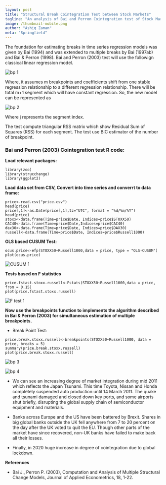 ```yaml
---
layout: post
title: "Structural Break Cointegration Test between Stock Markets"
tagline: "An analysis of Bai and Perron Cointegration test of Stock Markets with R"
image: /thumbnail-mobile.png
author: "Ashiq Zaman"
meta: "Springfield"
---
```


The foundation for estimating breaks in time series regression models was given by Bai (1994) and was extended to multiple breaks by Bai (1997ab) and Bai & Perron (1998). Bai and Perron (2003) test will use the followign classical linear regression model.

![bp 1](https://user-images.githubusercontent.com/47462688/82270666-6f89ac80-996d-11ea-86ce-c18b4a8413aa.JPG)

Where, it assumes m breakpoints and coefficients shift from one stable regression relationship to a different regression relationship. There will be total m+1 segment which will have constant regression. So, the new model can be represented as

![bp 2](https://user-images.githubusercontent.com/47462688/82270667-70224300-996d-11ea-9639-1d306ea4a072.JPG)

Where j represents the segment index. 

The test compute triangular RSS matrix which show Residual Sum of Squares (RSS) for each segment. The test use BIC estimator of the number of breakpoint. 

### Bai and Perron (2003) Cointegration test R code:

**Load relevant packages:**

```{r}
library(zoo)
library(strucchange)
library(ggplot2)
```

**Load data set from CSV, Convert into time series and converrt to data frame:**

```{r}
price<-read.csv("price.csv")
head(price)
price[,1]<-as.Date(price[,1],tz="UTC", format = "%d/%m/%Y")
head(price)
stoxx<-data.frame(Time=price$Date, Indices=price$STOXX50)
CAC40<-data.frame(Time=price$Date,Indices=price$CAC40)
dax30<-data.frame(Time=price$Date, Indices=price$DAX30)
russell<-data.frame(Time=price$Date, Indices=price$Russell1000)
```


**OLS based CUSUM Test:**

```{r}
ocus.price<-efp(STOXX50~Russell1000,data = price, type = "OLS-CUSUM")
plot(ocus.price)
```

![CUSUM 1](https://user-images.githubusercontent.com/47462688/82272624-09078d00-9973-11ea-8bdf-5d03f9c9d4fa.JPG)

**Tests based on F statistics**

```{r}
price.fstast.stoxx.russell<-Fstats(STOXX50~Russell1000,data = price, from = 0.15)
plot(price.fstast.stoxx.russell)
```

![F test 1](https://user-images.githubusercontent.com/47462688/82272986-20934580-9974-11ea-8cb3-d7908acb71dd.JPG)

**Now use the breakpoints function to implements the algorithm described in Bai & Perron (2003) for simultaneous estimation of multiple breakpoints.**

* Break Point Test:

```{r}
price.break.stoxx.russell<-breakpoints(STOXX50~Russell1000, data = price, breaks = 5)
summary(price.break.stoxx.russell)
plot(price.break.stoxx.russell)
```

![bp 3](https://user-images.githubusercontent.com/47462688/82273071-57695b80-9974-11ea-9f19-135ee00f6a58.JPG)


![bp 4](https://user-images.githubusercontent.com/47462688/82273073-5801f200-9974-11ea-858c-a2e2b679223c.JPG)

* We can see an increasing degree of market integration during mid 2011 which reflects the Japan Tsunami. This time Toyota, Nissan and Honda completely suspended auto production until 14 March 2011. The quake and tsunami damaged and closed down key ports, and some airports shut briefly, disrupting the global supply chain of semiconductor equipment and materials.

* Banks across Europe and the US have been battered by Brexit. Shares in big global banks outside the UK fell anywhere from 7 to 20 percent on the day after the UK voted to quit the EU. Though other parts of the market have since recovered, non-UK banks have failed to make back all their losses.

* Finally, in 2020 huge increase in degree of cointegration due to global lockdown.  


**References**

* Bai J., Perron P. (2003), Computation and Analysis of Multiple Structural Change Models, Journal of Applied Econometrics, 18, 1-22.

